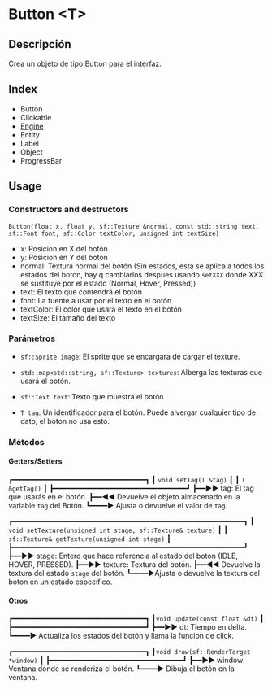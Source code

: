 # Button \<T\>

## Descripción

Crea un objeto de tipo Button para el interfaz. 

## Index

* Button
* Clickable
* [Engine](Engine.md)
* Entity
* Label
* Object
* ProgressBar

## Usage

### Constructors and destructors

`Button(float x, float y, sf::Texture &normal, const std::string text, sf::Font font, sf::Color textColor, unsigned int textSize)`

* x: Posicion en X del botón
* y: Posicion en Y del botón
* normal: Textura normal del botón (Sin estados, esta se aplica a todos los estados del boton, hay q cambiarlos despues usando `setXXX` donde XXX se sustituye por el estado (Normal, Hover, Pressed))
* text: El texto que contendrá el botón
* font: La fuente a usar por el texto en el botón
* textColor: El color que usará el texto en el botón 
* textSize: El tamaño del texto

### Parámetros

* `sf::Sprite image`: El sprite que se encargara de cargar el texture.

* `std::map<std::string, sf::Texture> textures`: Alberga las texturas que usará el botón.

* `sf::Text text`: Texto que muestra el botón

* `T tag`: Un identificador para el botón. Puede alvergar cualquier tipo de dato, el boton no usa esto.

### Métodos

#### Getters/Setters

┏━━━━━━━━━━━━━━━━━━━━━━━━━━━━━━━┓
┃      `void setTag(T &tag)`                         ┃
┃      `T &getTag()`                                        ┃
┣━━━━━━━━━━━━━━━━━━━━━━━━━━━━━━━┛
┣━━▶▶ tag: El tag que usarás en el botón.
┣━━◀◀ Devuelve el objeto almacenado en la variable `tag` del Botón.
┗━━━━▶ Ajusta o devuelve el valor de `tag`.

┏━━━━━━━━━━━━━━━━━━━━━━━━━━━━━━━━━━━━━━━━━━━━━━━━━━━━━━┓
┃      `void setTexture(unsigned int stage, sf::Texture& texture)`   ┃
┃      `sf::Texture& getTexture(unsigned int stage)`                             ┃
┣━━━━━━━━━━━━━━━━━━━━━━━━━━━━━━━━━━━━━━━━━━━━━━━━━━━━━━┛
┣━━▶▶ stage: Entero que hace referencia al estado del boton (IDLE, HOVER, PRESSED).
┣━━▶▶ texture: Textura del botón.
┣━━◀◀ Devuelve la textura del estado `stage` del botón.
┗━━━━▶Ajusta o devuelve la textura del boton en un estado específico.

#### Otros

┏━━━━━━━━━━━━━━━━━━━━━━━━━━━━━━━┓
┃`void update(const float &dt)`              ┃
┣━━━━━━━━━━━━━━━━━━━━━━━━━━━━━━━┛
┣━━▶▶ dt: Tiempo en delta.
┗━━━━▶ Actualiza los estados del botón y llama la funcion de click.

┏━━━━━━━━━━━━━━━━━━━━━━━━━━━━━━━┓
┃`void draw(sf::RenderTarget *window)` ┃
┣━━━━━━━━━━━━━━━━━━━━━━━━━━━━━━━┛
┣━━▶▶ window: Ventana donde se renderiza el botón.
┗━━━━▶ Dibuja el botón en la ventana.